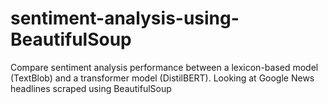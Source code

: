 # sentiment-analysis-using-BeautifulSoup
Compare sentiment analysis performance between a lexicon-based model (TextBlob) and a transformer model (DistilBERT). Looking at Google News headlines scraped using BeautifulSoup
